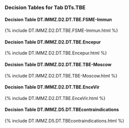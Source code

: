 ### Decision Tables for Tab  DTs.TBE
#### Decision Table DT.IMMZ.D2.DT.TBE.FSME-Immun
{% include DT.IMMZ.D2.DT.TBE.FSME-Immun.html %}
#### Decision Table DT.IMMZ.D2.DT.TBE.Encepur
{% include DT.IMMZ.D2.DT.TBE.Encepur.html %}
#### Decision Table DT.IMMZ.D2.DT.TBE.TBE-Moscow
{% include DT.IMMZ.D2.DT.TBE.TBE-Moscow.html %}
#### Decision Table DT.IMMZ.D2.DT.TBE.EnceVir
{% include DT.IMMZ.D2.DT.TBE.EnceVir.html %}
#### Decision Table DT.IMMZ.D5.DT.TBEcontraindications
{% include DT.IMMZ.D5.DT.TBEcontraindications.html %}

